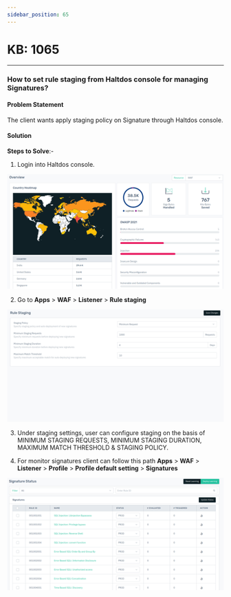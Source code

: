 ```yaml
---
sidebar_position: 65
---
```


# KB: 1065

---

### **How to set rule staging from Haltdos console for managing Signatures?**

#### **Problem Statement**

The client wants apply staging policy on Signature through Haltdos console.

#### **Solution**

**Steps to Solve**:-

1. Login into Haltdos console.

![kb-1065](/img/waf/v8/kb/kb_1065_overview.png)

2. Go to **Apps** > **WAF** > **Listener** > **Rule staging**

![kb-1065](/img/waf/v8/kb/kb_1065_rule_stagging.png)

3. Under staging settings, user can configure staging on the basis of MINIMUM STAGING REQUESTS, MINIMUM STAGING DURATION, MAXIMUM MATCH THRESHOLD & STAGING POLICY.

4. For monitor signatures client can follow this path **Apps** > **WAF** > **Listener** > **Profile** > **Profile default setting** > **Signatures**

![kb-1065](/img/waf/v8/kb/kb_1065_signature.png)
